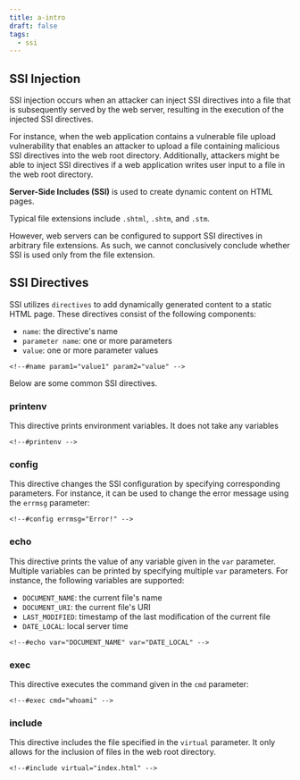 ```yaml
---
title: a-intro
draft: false
tags:
  - ssi
---
```

## SSI Injection

SSI injection occurs when an attacker can inject SSI directives into a file that is subsequently served by the web server, resulting in the execution of the injected SSI directives.

For instance, when the web application contains a vulnerable file upload vulnerability that enables an attacker to upload a file containing malicious SSI directives into the web root directory. Additionally, attackers might be able to inject SSI directives if a web application writes user input to a file in the web root directory.

**Server-Side Includes (SSI)** is used to create dynamic content on HTML pages.

Typical file extensions include `.shtml`, `.shtm`, and `.stm`.

However, web servers can be configured to support SSI directives in arbitrary file extensions. As such, we cannot conclusively conclude whether SSI is used only from the file extension.

## SSI Directives

SSI utilizes `directives` to add dynamically generated content to a static HTML page. These directives consist of the following components:

- `name`: the directive's name
- `parameter name`: one or more parameters
- `value`: one or more parameter values

```ssi
<!--#name param1="value1" param2="value" -->
```


Below are some common SSI directives.
### printenv

This directive prints environment variables. It does not take any variables

```ssi
<!--#printenv -->
```

### config

This directive changes the SSI configuration by specifying corresponding parameters. For instance, it can be used to change the error message using the `errmsg` parameter:

```ssi
<!--#config errmsg="Error!" -->
```

### echo

This directive prints the value of any variable given in the `var` parameter. Multiple variables can be printed by specifying multiple `var` parameters. For instance, the following variables are supported:

- `DOCUMENT_NAME`: the current file's name
- `DOCUMENT_URI`: the current file's URI
- `LAST_MODIFIED`: timestamp of the last modification of the current file
- `DATE_LOCAL`: local server time


```ssi
<!--#echo var="DOCUMENT_NAME" var="DATE_LOCAL" -->
```

### exec

This directive executes the command given in the `cmd` parameter:


```ssi
<!--#exec cmd="whoami" -->
```

### include

This directive includes the file specified in the `virtual` parameter. It only allows for the inclusion of files in the web root directory.


```ssi
<!--#include virtual="index.html" -->
```


